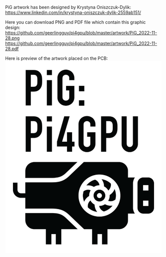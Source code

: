 PiG artwork has been designed by Krystyna Oniszczuk-Dylik:
https://www.linkedin.com/in/krystyna-oniszczuk-dylik-2559ab151/

Here you can download PNG and PDF file which contain this graphic design:
https://github.com/geerlingguy/pi4gpu/blob/master/artwork/PiG_2022-11-28.png
https://github.com/geerlingguy/pi4gpu/blob/master/artwork/PiG_2022-11-28.pdf

Here is preview of the artwork placed on the PCB:
![Screenshot](PiG_2022-11-28.png)
